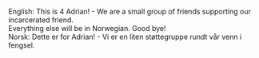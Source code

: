English:
This is 4 Adrian! - We are a small group of friends supporting our incarcerated friend.\
Everything else will be in Norwegian. Good bye!\
Norsk:
Dette er for Adrian! - Vi er en liten støttegruppe rundt vår venn i fengsel.
